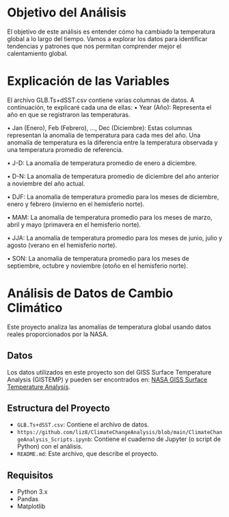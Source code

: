 # Objetivo del Análisis
El objetivo de este análisis es entender cómo ha cambiado la temperatura global a lo largo del tiempo. Vamos a explorar los datos para identificar tendencias y patrones que nos permitan comprender mejor el calentamiento global.

# Explicación de las Variables
El archivo GLB.Ts+dSST.csv contiene varias columnas de datos. A continuación, te explicaré cada una de ellas:
•  Year (Año): Representa el año en que se registraron las temperaturas.

•  Jan (Enero), Feb (Febrero), ..., Dec (Diciembre): Estas columnas representan la anomalía de temperatura para cada mes del año. Una anomalía de temperatura es la diferencia entre la temperatura observada y una temperatura promedio de referencia.

•  J-D: La anomalía de temperatura promedio de enero a diciembre.

•  D-N: La anomalía de temperatura promedio de diciembre del año anterior a noviembre del año actual.

•  DJF: La anomalía de temperatura promedio para los meses de diciembre, enero y febrero (invierno en el hemisferio norte).

•  MAM: La anomalía de temperatura promedio para los meses de marzo, abril y mayo (primavera en el hemisferio norte).

•  JJA: La anomalía de temperatura promedio para los meses de junio, julio y agosto (verano en el hemisferio norte).

•  SON: La anomalía de temperatura promedio para los meses de septiembre, octubre y noviembre (otoño en el hemisferio norte).

# Análisis de Datos de Cambio Climático

Este proyecto analiza las anomalías de temperatura global usando datos reales proporcionados por la NASA.

## Datos

Los datos utilizados en este proyecto son del GISS Surface Temperature Analysis (GISTEMP) y pueden ser encontrados en: [NASA GISS Surface Temperature Analysis](https://data.giss.nasa.gov/gistemp/).

## Estructura del Proyecto

- `GLB.Ts+dSST.csv`: Contiene el archivo de datos.
- `https://github.com/liz8/ClimateChangeAnalysis/blob/main/ClimateChangeAnalysis_Scripts.ipynb`: Contiene el cuaderno de Jupyter (o script de Python) con el análisis.
- `README.md`: Este archivo, que describe el proyecto.

## Requisitos

- Python 3.x
- Pandas
- Matplotlib

